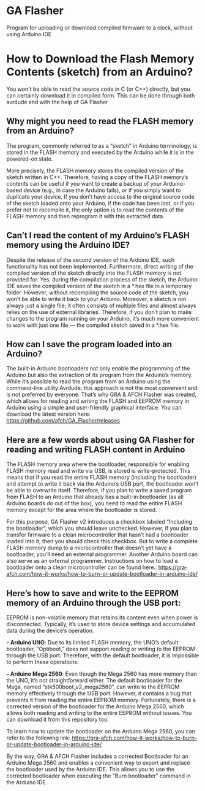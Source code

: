 # GA Flasher
Program for uploading or download compiled firmware to a clock, without using Arduino IDE

# How to Download the Flash Memory Contents (sketch) from an Arduino?
You won't be able to read the source code in C (or C++) directly, but you can certainly download it in compiled form. This can be done through both avrdude and with the help of GA Flasher

## Why might you need to read the FLASH memory from an Arduino?

The program, commonly referred to as a “sketch” in Arduino terminology, is stored in the FLASH memory and executed by the Arduino while it is in the powered-on state.

More precisely, the FLASH memory stores the compiled version of the sketch written in C++. Therefore, having a copy of the FLASH memory’s contents can be useful if you want to create a backup of your Arduino-based device (e.g., in case the Arduino fails), or if you simply want to duplicate your device. If you don’t have access to the original source code of the sketch loaded onto your Arduino, if the code has been lost, or if you prefer not to recompile it, the only option is to read the contents of the FLASH memory and then reprogram it with this extracted data.

## Can’t I read the content of my Arduino’s FLASH memory using the Arduino IDE?

Despite the release of the second version of the Arduino IDE, such functionality has not been implemented. Furthermore, direct writing of the compiled version of the sketch directly into the FLASH memory is not provided for. Yes, during the compilation process of the sketch, the Arduino IDE saves the compiled version of the sketch in a *.hex file in a temporary folder. However, without recompiling the source code of the sketch, you won’t be able to write it back to your Arduino. Moreover, a sketch is not always just a single file; it often consists of multiple files and almost always relies on the use of external libraries. Therefore, if you don’t plan to make changes to the program running on your Arduino, it’s much more convenient to work with just one file — the compiled sketch saved in a *.hex file.

## How can I save the program loaded into an Arduino?

The built-in Arduino bootloaders not only enable the programming of the Arduino but also the extraction of its program from the Arduino’s memory. While it’s possible to read the program from an Arduino using the command-line utility Avrdude, this approach is not the most convenient and is not preferred by everyone. That’s why GRA & AFCH Flasher was created, which allows for reading and writing the FLASH and EEPROM memory in Arduino using a simple and user-friendly graphical interface. You can download the latest version here:  https://github.com/afch/GA_Flasher/releases

## Here are a few words about using GA Flasher for reading and writing FLASH content in Arduino

The FLASH memory area where the bootloader, responsible for enabling FLASH memory read and write via USB, is stored is write-protected. This means that if you read the entire FLASH memory (including the bootloader) and attempt to write it back via the Arduino’s USB port, the bootloader won’t be able to overwrite itself. Therefore, if you plan to write a saved program from FLASH to an Arduino that already has a built-in bootloader (as all Arduino boards do out of the box), you need to read the entire FLASH memory except for the area where the bootloader is stored.

For this purpose, GA Flasher v2 introduces a checkbox labeled “Including the bootloader“, which you should leave unchecked. However, if you plan to transfer firmware to a clean microcontroller that hasn’t had a bootloader loaded into it, then you should check this checkbox. But to write a complete FLASH memory dump to a microcontroller that doesn’t yet have a bootloader, you’ll need an external programmer. Another Arduino board can also serve as an external programmer. Instructions on how to load a bootloader onto a clean microcontroller can be found here.: https://gra-afch.com/how-it-works/how-to-burn-or-update-bootloader-in-arduino-ide/

## Here’s how to save and write to the EEPROM memory of an Arduino through the USB port:

EEPROM is non-volatile memory that retains its content even when power is disconnected. Typically, it’s used to store device settings and accumulated data during the device’s operation.

**– Arduino UNO**: Due to its limited FLASH memory, the UNO’s default bootloader, “Optiboot,” does not support reading or writing to the EEPROM through the USB port. Therefore, with the default bootloader, it is impossible to perform these operations.

**– Arduino Mega 2560**: Even though the Mega 2560 has more memory than the UNO, it’s not straightforward either. The default bootloader for the Mega, named “stk500boot_v2_mega2560“, can write to the EEPROM memory effectively through the USB port. However, it contains a bug that prevents it from reading the entire EEPROM memory. Fortunately, there is a corrected version of the bootloader for the Arduino Mega 2560, which allows both reading and writing to the entire EEPROM without issues. You can download it from this repository too.

To learn how to update the bootloader on the Arduino Mega 2560, you can refer to the following link:
https://gra-afch.com/how-it-works/how-to-burn-or-update-bootloader-in-arduino-ide/

By the way, GRA & AFCH Flasher includes a corrected Bootloader for an Arduino Mega 2560 and enables a convenient way to export and replace the bootloader used by the Arduino IDE. This allows you to use the corrected bootloader when executing the “Burn bootloader” command in the Arduino IDE.
